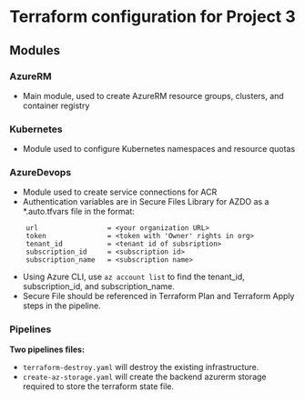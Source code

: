 # Terraform configuration for Project 3
## Modules
### AzureRM
- Main module, used to create AzureRM resource groups, clusters, and container registry
### Kubernetes
- Module used to configure Kubernetes namespaces and resource quotas
### AzureDevops
- Module used to create service connections for ACR
- Authentication variables are in Secure Files Library for AZDO as a *.auto.tfvars file in the format:
```
    url                 = <your organization URL>
    token               = <token with 'Owner' rights in org>
    tenant_id           = <tenant id of subsription>
    subscription_id     = <subscription id>
    subscription_name   = <subscription name>
```
- Using Azure CLI, use ```az account list``` to find the tenant_id, subscription_id, and subscription_name.
- Secure File should be referenced in Terraform Plan and Terraform Apply steps in the pipeline.
### Pipelines
**Two pipelines files:**
- `terraform-destroy.yaml` will destroy the existing infrastructure.
- `create-az-storage.yaml` will create the backend azurerm storage required to store the terraform state file.